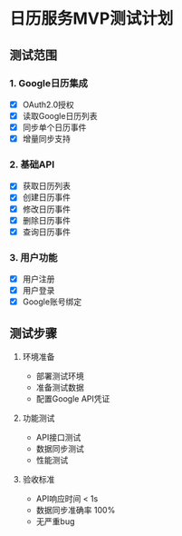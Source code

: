 # 日历服务MVP测试计划

## 测试范围

### 1. Google日历集成
- [x] OAuth2.0授权
- [x] 读取Google日历列表
- [x] 同步单个日历事件
- [x] 增量同步支持

### 2. 基础API
- [x] 获取日历列表
- [x] 创建日历事件
- [x] 修改日历事件
- [x] 删除日历事件
- [x] 查询日历事件

### 3. 用户功能
- [x] 用户注册
- [x] 用户登录
- [x] Google账号绑定

## 测试步骤
1. 环境准备
   - 部署测试环境
   - 准备测试数据
   - 配置Google API凭证

2. 功能测试
   - API接口测试
   - 数据同步测试
   - 性能测试

3. 验收标准
   - API响应时间 < 1s
   - 数据同步准确率 100%
   - 无严重bug 